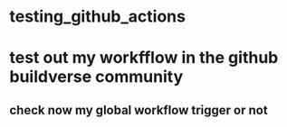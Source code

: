 # testing_github_actions

#  test out my workfflow in the github buildverse community


## check now my global workflow trigger or not
